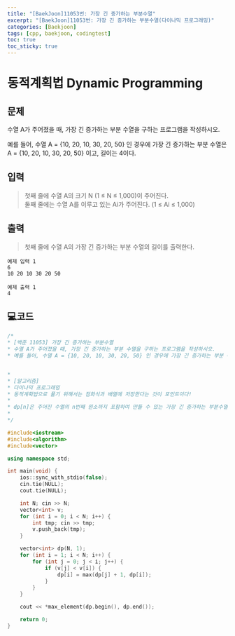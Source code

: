 ```yaml
---
title: "[BaekJoon]11053번: 가장 긴 증가하는 부분수열"
excerpt: "[BaekJoon]11053번: 가장 긴 증가하는 부분수열(다이나믹 프로그래밍)"
categories: [Baekjoon]
tags: [cpp, baekjoon, codingtest]
toc: true
toc_sticky: true
---
```


# 동적계획법 Dynamic Programming

## 문제

수열 A가 주어졌을 때, 가장 긴 증가하는 부분 수열을 구하는 프로그램을 작성하시오.  

예를 들어, 수열 A = {10, 20, 10, 30, 20, 50} 인 경우에 가장 긴 증가하는 부분 수열은 A = {10, 20, 10, 30, 20, 50} 이고, 길이는 4이다.  

## 입력

> 첫째 줄에 수열 A의 크기 N (1 ≤ N ≤ 1,000)이 주어진다.  
> 둘째 줄에는 수열 A를 이루고 있는 Ai가 주어진다. (1 ≤ Ai ≤ 1,000)   

## 출력

> 첫째 줄에 수열 A의 가장 긴 증가하는 부분 수열의 길이를 출력한다.

    예제 입력 1 
    6
    10 20 10 30 20 50

    예제 출력 1  
    4

## 💻코드

```cpp
/*
* [백준 11053] 가장 긴 증가하는 부분수열
* 수열 A가 주어졌을 때, 가장 긴 증가하는 부분 수열을 구하는 프로그램을 작성하시오.
* 예를 들어, 수열 A = {10, 20, 10, 30, 20, 50} 인 경우에 가장 긴 증가하는 부분 수열은 A = {10, 20, 10, 30, 20, 50} 이고, 길이는 4이다.


*
* [알고리즘]
* 다이나믹 프로그래밍
* 동적계획법으로 풀기 위해서는 점화식과 배열에 저장한다는 것이 포인트이다!
* 
* dp[n]은 주어진 수열의 n번째 원소까지 포함하여 만들 수 있는 가장 긴 증가하는 부분수열의 길이이다.
* 
*/

#include<iostream>
#include<algorithm>
#include<vector>	

using namespace std;

int main(void) {
	ios::sync_with_stdio(false);
	cin.tie(NULL);
	cout.tie(NULL);

	int N; cin >> N;
	vector<int> v;
	for (int i = 0; i < N; i++) {
		int tmp; cin >> tmp;
		v.push_back(tmp);
	}

	vector<int> dp(N, 1);
	for (int i = 1; i < N; i++) {
		for (int j = 0; j < i; j++) {
			if (v[j] < v[i]) {
				dp[i] = max(dp[j] + 1, dp[i]);
			}
		}
	}

	cout << *max_element(dp.begin(), dp.end());

	return 0;
}
```